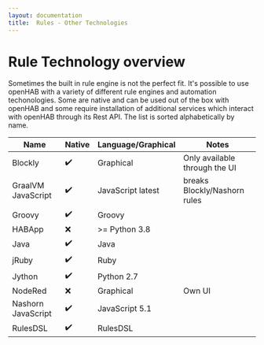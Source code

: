 ```yaml
---
layout: documentation
title:  Rules - Other Technologies
---
```


# Rule Technology overview 

Sometimes the built in rule engine is not the perfect fit.
It's possible to use openHAB with a variety of different rule engines and automation techonologies.
Some are native and can be used out of the box with openHAB and some require installation of 
additional services which interact with openHAB through its Rest API.
The list is sorted alphabetically by name.

| Name                | Native             | Language/Graphical  | Notes                         |
|---------------------|--------------------|---------------------|-------------------------------| 
| Blockly             | :heavy_check_mark: | Graphical           | Only available through the UI |
| GraalVM JavaScript  | :heavy_check_mark: | JavaScript latest   | breaks Blockly/Nashorn rules  |
| Groovy              | :heavy_check_mark: | Groovy              |                               |
| HABApp              | :x:                | >= Python 3.8       |                               |
| Java                | :heavy_check_mark: | Java                |                               |
| jRuby               | :heavy_check_mark: | Ruby                |                               |
| Jython              | :heavy_check_mark: | Python 2.7          |                               |
| NodeRed             | :x:                | Graphical           | Own UI                        |
| Nashorn JavaScript  | :heavy_check_mark: | JavaScript 5.1      |                               |
| RulesDSL            | :heavy_check_mark: | RulesDSL            |                               |
